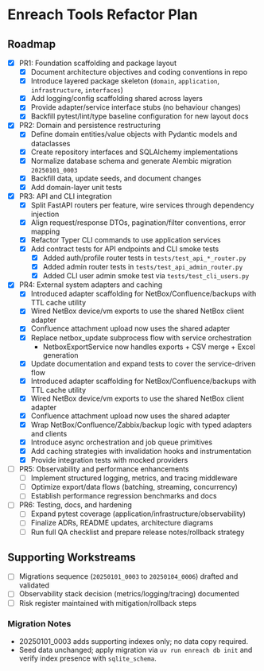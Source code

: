# Enreach Tools Refactor Plan

## Roadmap
- [x] PR1: Foundation scaffolding and package layout
  - [x] Document architecture objectives and coding conventions in repo
  - [x] Introduce layered package skeleton (`domain`, `application`, `infrastructure`, `interfaces`)
  - [x] Add logging/config scaffolding shared across layers
  - [x] Provide adapter/service interface stubs (no behaviour changes)
  - [x] Backfill pytest/lint/type baseline configuration for new layout docs
- [x] PR2: Domain and persistence restructuring
  - [x] Define domain entities/value objects with Pydantic models and dataclasses
  - [x] Create repository interfaces and SQLAlchemy implementations
  - [x] Normalize database schema and generate Alembic migration `20250101_0003`
  - [x] Backfill data, update seeds, and document changes
  - [x] Add domain-layer unit tests
- [x] PR3: API and CLI integration
  - [x] Split FastAPI routers per feature, wire services through dependency injection
  - [x] Align request/response DTOs, pagination/filter conventions, error mapping
  - [x] Refactor Typer CLI commands to use application services
  - [x] Add contract tests for API endpoints and CLI smoke tests
    - [x] Added auth/profile router tests in `tests/test_api_*_router.py`
    - [x] Added admin router tests in `tests/test_api_admin_router.py`
    - [x] Added CLI user admin smoke test via `tests/test_cli_users.py`
- [x] PR4: External system adapters and caching
    - [x] Introduced adapter scaffolding for NetBox/Confluence/backups with TTL cache utility
    - [x] Wired NetBox device/vm exports to use the shared NetBox client adapter
    - [x] Confluence attachment upload now uses the shared adapter
    - [x] Replace netbox_update subprocess flow with service orchestration
        * NetboxExportService now handles exports + CSV merge + Excel generation
    - [x] Update documentation and expand tests to cover the service-driven flow
    - [x] Introduced adapter scaffolding for NetBox/Confluence/backups with TTL cache utility
    - [x] Wired NetBox device/vm exports to use the shared NetBox client adapter
    - [x] Confluence attachment upload now uses the shared adapter
  - [x] Wrap NetBox/Confluence/Zabbix/backup logic with typed adapters and clients
  - [x] Introduce async orchestration and job queue primitives
  - [x] Add caching strategies with invalidation hooks and instrumentation
  - [x] Provide integration tests with mocked providers
- [ ] PR5: Observability and performance enhancements
  - [ ] Implement structured logging, metrics, and tracing middleware
  - [ ] Optimize export/data flows (batching, streaming, concurrency)
  - [ ] Establish performance regression benchmarks and docs
- [ ] PR6: Testing, docs, and hardening
  - [ ] Expand pytest coverage (application/infrastructure/observability)
  - [ ] Finalize ADRs, README updates, architecture diagrams
  - [ ] Run full QA checklist and prepare release notes/rollback strategy

## Supporting Workstreams
- [ ] Migrations sequence (`20250101_0003` to `20250104_0006`) drafted and validated
- [ ] Observability stack decision (metrics/logging/tracing) documented
- [ ] Risk register maintained with mitigation/rollback steps

### Migration Notes
- 20250101_0003 adds supporting indexes only; no data copy required.
- Seed data unchanged; apply migration via `uv run enreach db init` and verify index presence with `sqlite_schema`.
